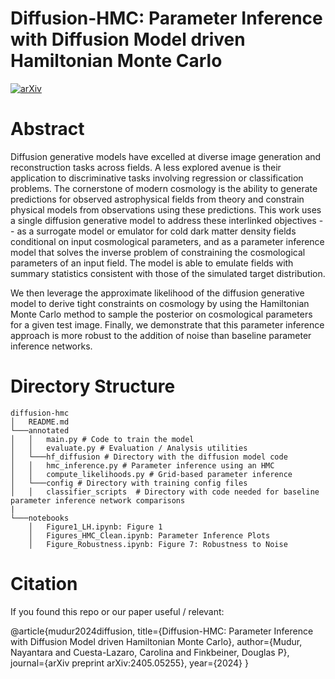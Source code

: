 # Diffusion-HMC: Parameter Inference with Diffusion Model driven Hamiltonian Monte Carlo
[![arXiv](https://img.shields.io/badge/arXiv-2405.05255%20-purple.svg)](https://arxiv.org/abs/2405.05255)

# Abstract
Diffusion generative models have excelled at diverse image generation and reconstruction tasks across fields. A less explored avenue is their application to discriminative tasks involving regression or classification problems. The cornerstone of modern cosmology is the ability to generate predictions for observed astrophysical fields from theory and constrain physical models from observations using these predictions. This work uses a single diffusion generative model to address these interlinked objectives -- as a surrogate model or emulator for cold dark matter density fields conditional on input cosmological parameters, and as a parameter inference model that solves the inverse problem of constraining the cosmological parameters of an input field. The model is able to emulate fields with summary statistics consistent with those of the simulated target distribution. 

We then leverage the approximate likelihood of the diffusion generative model to derive tight constraints on cosmology by using the Hamiltonian Monte Carlo method to sample the posterior on cosmological parameters for a given test image. Finally, we demonstrate that this parameter inference approach is more robust to the addition of noise than baseline parameter inference networks.

# Directory Structure
```
diffusion-hmc
│   README.md
└───annotated
│   │   main.py # Code to train the model
│   │   evaluate.py # Evaluation / Analysis utilities
│   └───hf_diffusion # Directory with the diffusion model code
│   │   hmc_inference.py # Parameter inference using an HMC
│   │   compute_likelihoods.py # Grid-based parameter inference
│   └───config # Directory with training config files
│   │   classifier_scripts  # Directory with code needed for baseline parameter inference network comparisons
|
└───notebooks
    │   Figure1_LH.ipynb: Figure 1
    │   Figures_HMC_Clean.ipynb: Parameter Inference Plots
    │   Figure_Robustness.ipynb: Figure 7: Robustness to Noise
```

# Citation
If you found this repo or our paper useful / relevant:

@article{mudur2024diffusion,
  title={Diffusion-HMC: Parameter Inference with Diffusion Model driven Hamiltonian Monte Carlo},
  author={Mudur, Nayantara and Cuesta-Lazaro, Carolina and Finkbeiner, Douglas P},
  journal={arXiv preprint arXiv:2405.05255},
  year={2024}
}
